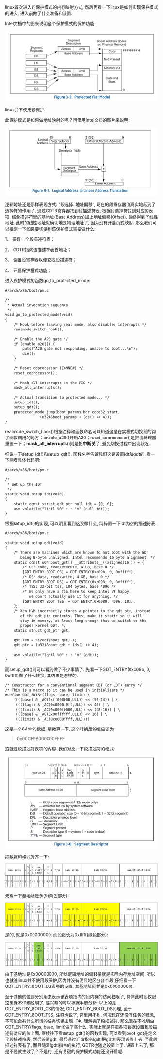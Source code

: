 linux首次进入的保护模式的内存映射方式, 然后再看一下linux是如何实现保护模式的进入, 进入前做了什么准备和设置. 

Intel文档中的图来说明这个保护模式的保护功能: 

![config](images/1.png)

linux并不使用段保护. 

此保护模式是如何做地址映射的呢？再借用Intel文档的图片来说明: 

![config](images/2.png)

逻辑地址还是那样表现方式: “段选择: 地址偏移”, 现在的段寄存器值真实地起到了选择符的作用了, 通过GDTR寄存器找到段描述符表, 根据段选择符找到对应的表项, 结合描述符里的基地址(Base Address)加上地址偏移(Offset), 最终得到了线性地址. 此时的线性地址就确切地是物理地址了, 因为没有开启页式映射. 那么我们可以推测一下如果要切换到该保护模式需要做什么: 

1、 要有一个段描述符表；

2、 GDTR指向该描述符表首地址；

3、 设置段寄存器以便查找段描述符；

4、 开启保护模式功能；

进入保护模式的函数go\_to\_protected\_mode:

```
#/arch/x86/boot/pm.c
 
/*
 * Actual invocation sequence
 */
void go_to_protected_mode(void)
{
    /* Hook before leaving real mode, also disables interrupts */
    realmode_switch_hook();
 
    /* Enable the A20 gate */
    if (enable_a20()) {
        puts("A20 gate not responding, unable to boot...\n");
        die();
    }
 
    /* Reset coprocessor (IGNNE#) */
    reset_coprocessor();
 
    /* Mask all interrupts in the PIC */
    mask_all_interrupts();
 
    /* Actual transition to protected mode... */
    setup_idt();
    setup_gdt();
    protected_mode_jump(boot_params.hdr.code32_start,
                (u32)&boot_params + (ds() << 4));
}
```

realmode\_switch\_hook()根据注释和函数命名可以知道这是在实模式切换前的钩子函数调用的地方；enable\_a20()开启A20；reset\_coprocessor()是把协处理器重置一下；**mask\_all\_interrupts**()则是把**中断关**了, 避免切换过程中出现状况. 

细说一下setup\_idt()和setup\_gdt(), 函数名字告诉我们这是设置idt和gdt的, 看一下两者具体代码吧: 

```
#/arch/x86/boot/pm.c

/*
 * Set up the IDT
 */
static void setup_idt(void)
{
    static const struct gdt_ptr null_idt = {0, 0};
    asm volatile("lidtl %0" : : "m" (null_idt));
}
```

根据setup\_idt()的实现, 可以明显看到这没做什么, 纯粹置一下idt为空的描述符表. 

```
#/arch/x86/boot/pm.c
 
static void setup_gdt(void)
{
    /* There are machines which are known to not boot with the GDT
       being 8-byte unaligned. Intel recommends 16 byte alignment. */
    static const u64 boot_gdt[] __attribute__((aligned(16))) = {
        /* CS: code, read/execute, 4 GB, base 0 */
        [GDT_ENTRY_BOOT_CS] = GDT_ENTRY(0xc09b, 0, 0xfffff),
        /* DS: data, read/write, 4 GB, base 0 */
        [GDT_ENTRY_BOOT_DS] = GDT_ENTRY(0xc093, 0, 0xfffff),
        /* TSS: 32-bit tss, 104 bytes, base 4096 */
        /* We only have a TSS here to keep Intel VT happy;
           we don't actually use it for anything. */
        [GDT_ENTRY_BOOT_TSS] = GDT_ENTRY(0x0089, 4096, 103),
    };
    /* Xen HVM incorrectly stores a pointer to the gdt_ptr, instead
       of the gdt_ptr contents. Thus, make it static so it will
       stay in memory, at least long enough that we switch to the
       proper kernel GDT. */
    static struct gdt_ptr gdt;
 
    gdt.len = sizeof(boot_gdt)-1;
    gdt.ptr = (u32)&boot_gdt + (ds() << 4);
 
    asm volatile("lgdtl %0" : : "m" (gdt));
}
```

而setup\_gdt()则可以看到做了不少事情了. 先看一下GDT\_ENTRY(0xc09b, 0, 0xfffff)做了什么转换, 其结果是怎样的. 

```
/* Constructor for a conventional segment GDT (or LDT) entry */
/* This is a macro so it can be used in initializers */
#define GDT_ENTRY(flags, base, limit) \
    ((((base) & _AC(0xff000000,ULL)) << (56-24)) | \
     (((flags) & _AC(0x0000f0ff,ULL)) << 40) | \
     (((limit) & _AC(0x000f0000,ULL)) << (48-16)) | \
     (((base) & _AC(0x00ffffff,ULL)) << 16) | \
     (((limit) & _AC(0x0000ffff,ULL))))
```

这是一个64bit的数据, 稍微算一下, 这个转换后的值应该为: 

> 0x00CF9B000000FFFF

这就是段描述符表项的内容. 我们对比一下段描述符的格式: 

![config](images/3.png)

把数据和格式对齐一下: 

![config](images/4.png)

先看一下基地址是多少(黄色部分): 

![config](images/5.png)

是的, 就是0x00000000. 而段限长为0xfffff(绿色部分):

![config](images/6.png)

由于基地址是0x00000000, 所以逻辑地址的偏移量就是实际内存地址空间. 所以也就说linux并不使用段保护,因为并没有明显地区分各个段(仔细看一下GDT\_ENTRY\_BOOT\_DS表项的设置, 其基地址同样是0x00000000). 

至于其他的位则分别用来表示该表项指向的段内存的访问权限了, 具体此时段权限这里就不详细说明了, 感兴趣的可以根据手册分析. 以上的是GDT\_ENTRY\_BOOT\_CS的情况, GDT\_ENTRY\_BOOT\_DS同理, 至于GDT\_ENTRY\_BOOT\_TSS, 注释也说了, 这里用不到, 何况现在还没有任务的概念, 不可能会有什么所谓的任务切换出现. OK, 理解完了段描述符, 那么现在不难明白GDT\_ENTRY(flags, base, limit)做了些什么, 实际上就是在把各项数据设置到段描述符对应的位上面. 继续往下看setup\_gdt()的函数实现, 可以看到boot\_gdt是定义了段描述符表, 然后设置gdt, 最后通过汇编指令lgdtl把gdt的表项设置上去. 至此段描述符表有了, 而且随着lgdtl指令的执行, GDTR也随之设置上了. 设置上去了, 那是不是就生效了？不是的, 还有关键的保护模式功能还没开启呢. 
